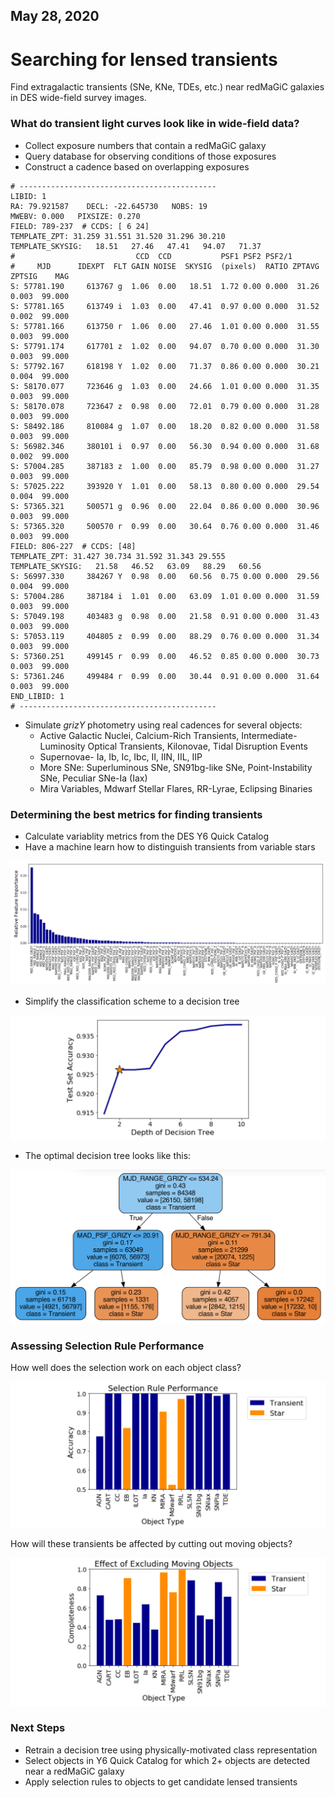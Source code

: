 ## May 28, 2020

# Searching for lensed transients

Find extragalactic transients (SNe, KNe, TDEs, etc.) near redMaGiC galaxies in DES wide-field survey images.

### What do transient light curves look like in wide-field data?

- Collect exposure numbers that contain a redMaGiC galaxy
- Query database for observing conditions of those exposures
- Construct a cadence based on overlapping exposures

```
# --------------------------------------------
LIBID: 1
RA: 79.921587    DECL: -22.645730   NOBS: 19
MWEBV: 0.000   PIXSIZE: 0.270
FIELD: 789-237  # CCDS: [ 6 24]
TEMPLATE_ZPT: 31.259 31.551 31.520 31.296 30.210
TEMPLATE_SKYSIG:   18.51   27.46   47.41   94.07   71.37
#                           CCD  CCD           PSF1 PSF2 PSF2/1
#     MJD      IDEXPT  FLT GAIN NOISE  SKYSIG  (pixels)  RATIO ZPTAVG ZPTSIG    MAG
S: 57781.190     613767 g  1.06  0.00   18.51  1.72 0.00 0.000  31.26  0.003  99.000
S: 57781.165     613749 i  1.03  0.00   47.41  0.97 0.00 0.000  31.52  0.002  99.000
S: 57781.166     613750 r  1.06  0.00   27.46  1.01 0.00 0.000  31.55  0.003  99.000
S: 57791.174     617701 z  1.02  0.00   94.07  0.70 0.00 0.000  31.30  0.003  99.000
S: 57792.167     618198 Y  1.02  0.00   71.37  0.86 0.00 0.000  30.21  0.004  99.000
S: 58170.077     723646 g  1.03  0.00   24.66  1.01 0.00 0.000  31.35  0.003  99.000
S: 58170.078     723647 z  0.98  0.00   72.01  0.79 0.00 0.000  31.28  0.003  99.000
S: 58492.186     810084 g  1.07  0.00   18.20  0.82 0.00 0.000  31.58  0.003  99.000
S: 56982.346     380101 i  0.97  0.00   56.30  0.94 0.00 0.000  31.68  0.002  99.000
S: 57004.285     387183 z  1.00  0.00   85.79  0.98 0.00 0.000  31.27  0.003  99.000
S: 57025.222     393920 Y  1.01  0.00   58.13  0.80 0.00 0.000  29.54  0.004  99.000
S: 57365.321     500571 g  0.96  0.00   22.04  0.86 0.00 0.000  30.96  0.003  99.000
S: 57365.320     500570 r  0.99  0.00   30.64  0.76 0.00 0.000  31.46  0.003  99.000
FIELD: 806-227  # CCDS: [48]
TEMPLATE_ZPT: 31.427 30.734 31.592 31.343 29.555
TEMPLATE_SKYSIG:   21.58   46.52   63.09   88.29   60.56
S: 56997.330     384267 Y  0.98  0.00   60.56  0.75 0.00 0.000  29.56  0.004  99.000
S: 57004.286     387184 i  1.01  0.00   63.09  1.01 0.00 0.000  31.59  0.003  99.000
S: 57049.198     403483 g  0.98  0.00   21.58  0.91 0.00 0.000  31.43  0.003  99.000
S: 57053.119     404805 z  0.99  0.00   88.29  0.76 0.00 0.000  31.34  0.003  99.000
S: 57360.251     499145 r  0.99  0.00   46.52  0.85 0.00 0.000  30.73  0.003  99.000
S: 57361.246     499484 r  0.99  0.00   30.44  0.91 0.00 0.000  31.64  0.003  99.000
END_LIBID: 1
# --------------------------------------------
```

- Simulate _grizY_ photometry using real cadences for several objects:
	- Active Galactic Nuclei, Calcium-Rich Transients, Intermediate-Luminosity Optical Transients, Kilonovae, Tidal Disruption Events
	- Supernovae- Ia, Ib, Ic, Ibc, II, IIN, IIL, IIP
	- More SNe: Superluminous SNe, SN91bg-like SNe, Point-Instability SNe, Peculiar SNe-Ia (Iax)
	- Mira Variables, Mdwarf Stellar Flares, RR-Lyrae, Eclipsing Binaries

### Determining the best metrics for finding transients

- Calculate variablity metrics from the DES Y6 Quick Catalog
- Have a machine learn how to distinguish transients from variable stars

![](./images/y6q_rf.png)

- Simplify the classification scheme to a decision tree

![](./images/y6q_tree.png)

- The optimal decision tree looks like this:

![](./images/y6q_tree_visual.png)

### Assessing Selection Rule Performance

How well does the selection work on each object class?

![](./images/y6q_acc.png)

How will these transients be affected by cutting out moving objects?

![](./images/y6q_comp.png)

### Next Steps

- Retrain a decision tree using physically-motivated class representation
- Select objects in Y6 Quick Catalog for which 2+ objects are detected near a redMaGiC galaxy
- Apply selection rules to objects to get candidate lensed transients